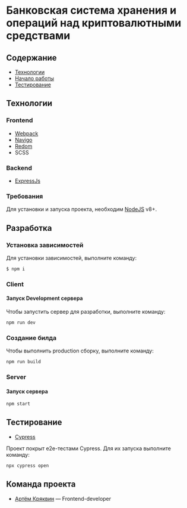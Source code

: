 # Банковская система хранения и операций над криптовалютными средствами

## Содержание
- [Технологии](#технологии)
- [Начало работы](#разработка)
- [Тестирование](#тестирование)

## Технологии
  ### Frontend
  - [Webpack](https://webpack.js.org/)
  - [Navigo](https://www.npmjs.com/package/navigo)
  - [Redom](https://www.npmjs.com/package/redom)
  - SCSS
  ### Backend
  - [ExpressJs](https://expressjs.com/ru/)

### Требования
Для установки и запуска проекта, необходим [NodeJS](https://nodejs.org/) v8+.

## Разработка
### Установка зависимостей
Для установки зависимостей, выполните команду:
```sh
$ npm i
```
### Client
#### Запуск Development сервера
Чтобы запустить сервер для разработки, выполните команду:
```sh
npm run dev
```

### Создание билда
Чтобы выполнить production сборку, выполните команду: 
```sh
npm run build
```

### Server
#### Запуск сервера
```sh
npm start
```

## Тестирование
 - [Cypress](https://www.cypress.io/)

Проект покрыт e2e-тестами Cypress. Для их запуска выполните команду:
```sh
npx cypress open
```

## Команда проекта
- [Артём Кряквин](https://t.me/art_kryy) — Frontend-developer
